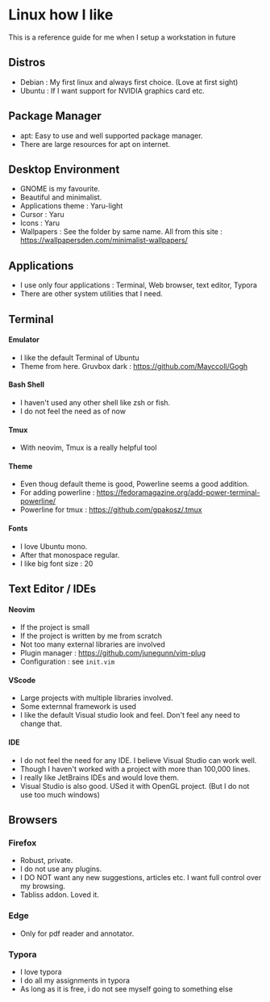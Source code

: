 # Linux how I like

This is a reference guide for me when I setup a workstation in future

## Distros
* Debian : My first linux and always first choice. (Love at first sight)
* Ubuntu : If I want support for NVIDIA graphics card etc.

## Package Manager
* apt: Easy to use and well supported package manager.
* There are large resources for apt on internet.
## Desktop Environment
* GNOME is my favourite.
* Beautiful and minimalist. 
* Applications theme : Yaru-light
* Cursor : Yaru
* Icons : Yaru
* Wallpapers : See the folder by same name. All from this site : https://wallpapersden.com/minimalist-wallpapers/
## Applications
* I use only four applications : Terminal, Web browser, text editor, Typora
* There are other system utilities that I need.

## Terminal 
#### Emulator
* I like the default Terminal of Ubuntu
* Theme from here. Gruvbox dark : https://github.com/Mayccoll/Gogh

#### Bash Shell
* I haven't used any other shell like zsh or fish.
* I do not feel the need as of now

#### Tmux
* With neovim, Tmux is a really helpful tool
#### Theme
* Even thoug default theme is good, Powerline seems a good addition.
* For adding powerline : https://fedoramagazine.org/add-power-terminal-powerline/
* Powerline for tmux : https://github.com/gpakosz/.tmux

#### Fonts
* I love Ubuntu mono.
* After that monospace regular.
* I like big font size : 20

## Text Editor / IDEs
#### Neovim
* If the project is small 
* If the project is written by me from scratch
* Not too many external libraries are involved
* Plugin manager : https://github.com/junegunn/vim-plug
* Configuration : see `init.vim`

#### VScode
* Large projects with multiple libraries involved.
* Some externnal framework is used
* I like the default Visual studio look and feel. Don't feel any need to change that.

#### IDE
* I do not feel the need for any IDE. I believe Visual Studio can work well.
* Though I haven't worked with a project with more than 100,000 lines.
* I really like JetBrains IDEs and would love them.
* Visual Studio is also good. USed it with OpenGL project. (But I do not use too much windows)

## Browsers
### Firefox
* Robust, private.
* I do not use any plugins. 
* I DO NOT want any new suggestions, articles etc. I want full control over my browsing.
* Tabliss addon. Loved it.

### Edge
* Only for pdf reader and annotator.

### Typora
* I love typora
* I do all my assignments in typora
* As long as it is free, i do not see myself going to something else
